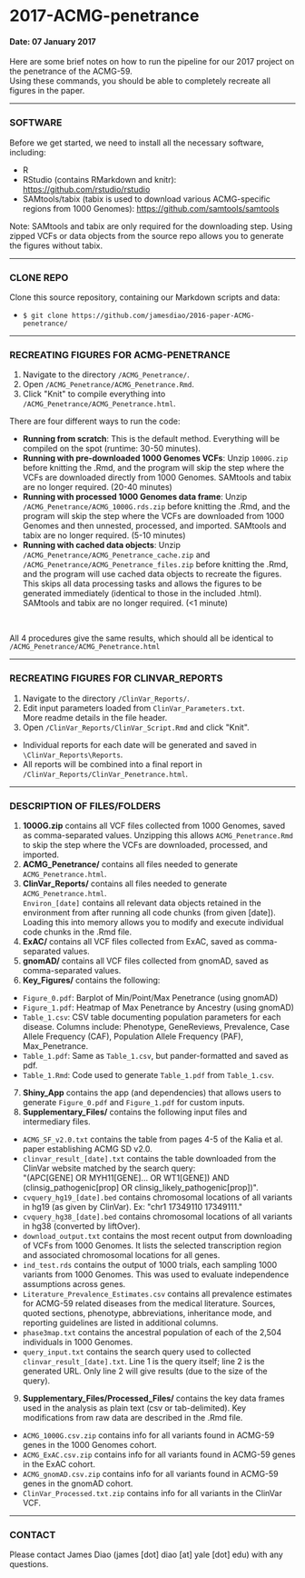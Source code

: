 # 2017-ACMG-penetrance

#### Date: 07 January 2017

Here are some brief notes on how to run the pipeline for our 2017 project on the penetrance of the ACMG-59. <br />
Using these commands, you should be able to completely recreate all figures in the paper.


-------------------------------------------------------------

### SOFTWARE

Before we get started, we need to install all the necessary software, including:

 - R <br />
 - RStudio (contains RMarkdown and knitr): https://github.com/rstudio/rstudio <br />
 - SAMtools/tabix (tabix is used to download various ACMG-specific regions from 1000 Genomes): https://github.com/samtools/samtools
 
Note: SAMtools and tabix are only required for the downloading step. Using zipped VCFs or data objects from the source repo allows you to generate the figures without tabix. 
 
-------------------------------------------------------------

### CLONE REPO

Clone this source repository, containing our Markdown scripts and data: <br />
- `$ git clone https://github.com/jamesdiao/2016-paper-ACMG-penetrance/`


-------------------------------------------------------------

### RECREATING FIGURES FOR ACMG-PENETRANCE

1. Navigate to the directory `/ACMG_Penetrance/`.  
2. Open `/ACMG_Penetrance/ACMG_Penetrance.Rmd`.  
3. Click "Knit" to compile everything into `/ACMG_Penetrance/ACMG_Penetrance.html`. 

There are four different ways to run the code: <br />
 - **Running from scratch**: This is the default method. Everything will be compiled on the spot (runtime: 30-50 minutes). <br />
 - **Running with pre-downloaded 1000 Genomes VCFs**: Unzip `1000G.zip` before knitting the .Rmd, and the program will skip the step where the VCFs are downloaded directly from 1000 Genomes. SAMtools and tabix are no longer required. (20-40 minutes) <br />
 - **Running with processed 1000 Genomes data frame**: Unzip `/ACMG_Penetrance/ACMG_1000G.rds.zip` before knitting the .Rmd, and the program will skip the step where the VCFs are downloaded from 1000 Genomes and then unnested, processed, and imported. SAMtools and tabix are no longer required. (5-10 minutes) <br />
 - **Running with cached data objects**: Unzip `/ACMG_Penetrance/ACMG_Penetrance_cache.zip` and `/ACMG_Penetrance/ACMG_Penetrance_files.zip` before knitting the .Rmd, and the program will use cached data objects to recreate the figures. This skips all data processing tasks and allows the figures to be generated immediately (identical to those in the included .html). SAMtools and tabix are no longer required. (<1 minute) <br />
<br />

All 4 procedures give the same results, which should all be identical to `/ACMG_Penetrance/ACMG_Penetrance.html`

-----------------------------------------------------------------

### RECREATING FIGURES FOR CLINVAR_REPORTS

1. Navigate to the directory `/ClinVar_Reports/`. 
2. Edit input parameters loaded from `ClinVar_Parameters.txt`. <br /> 
More readme details in the file header. 
3. Open `/ClinVar_Reports/ClinVar_Script.Rmd` and click "Knit".  
 - Individual reports for each date will be generated and saved in `\ClinVar_Reports\Reports`.  
 - All reports will be combined into a final report in `/ClinVar_Reports/ClinVar_Penetrance.html`.  

-------------------------------------------------------------

### DESCRIPTION OF FILES/FOLDERS
1. **1000G.zip** contains all VCF files collected from 1000 Genomes, saved as comma-separated values. Unzipping this allows `ACMG_Penetrance.Rmd` to skip the step where the VCFs are downloaded, processed, and imported. 
2. **ACMG_Penetrance/** contains all files needed to generate `ACMG_Penetrance.html`. <br />
3. **ClinVar_Reports/** contains all files needed to generate `ACMG_Penetrance.html`. <br />
`Environ_[date]` contains all relevant data objects retained in the environment from after running all code chunks (from given [date]). Loading this into memory allows you to modify and execute individual code chunks in the .Rmd file.  <br />
4. **ExAC/** contains all VCF files collected from ExAC, saved as comma-separated values.  
5. **gnomAD/** contains all VCF files collected from gnomAD, saved as comma-separated values.  
6. **Key_Figures/** contains the following:  
- `Figure_0.pdf`: Barplot of Min/Point/Max Penetrance (using gnomAD)
- `Figure_1.pdf`: Heatmap of Max Penetrance by Ancestry (using gnomAD)
- `Table_1.csv`: CSV table documenting population parameters for each disease. Columns include: Phenotype, GeneReviews, Prevalence, Case Allele Frequency (CAF), Population Allele Frequency (PAF), Max_Penetrance. 
- `Table_1.pdf`: Same as `Table_1.csv`, but pander-formatted and saved as pdf. 
- `Table_1.Rmd`: Code used to generate `Table_1.pdf` from `Table_1.csv`.
7. **Shiny_App** contains the app (and dependencies) that allows users to generate `Figure_0.pdf` and `Figure_1.pdf` for custom inputs. 
8. **Supplementary_Files/** contains the following input files and intermediary files. <br />
- `ACMG_SF_v2.0.txt` contains the table from pages 4-5 of the Kalia et al. paper establishing ACMG SD v2.0. <br />
- `clinvar_result_[date].txt` contains the table downloaded from the ClinVar website matched by the search query: <br />"(APC[GENE] OR MYH11[GENE]... OR WT1[GENE]) AND (clinsig_pathogenic[prop] OR clinsig_likely_pathogenic[prop])".  <br />
- `cvquery_hg19_[date].bed` contains chromosomal locations of all variants in hg19 (as given by ClinVar). Ex: "chr1	17349110	17349111."  
- `cvquery_hg38_[date].bed` contains chromosomal locations of all variants in hg38 (converted by liftOver).
- `download_output.txt` contains the most recent output from downloading of VCFs from 1000 Genomes. It lists the selected transcription region and associated chromosomal locations for all genes. 
- `ind_test.rds` contains the output of 1000 trials, each sampling 1000 variants from 1000 Genomes. This was used to evaluate independence assumptions across genes. 
- `Literature_Prevalence_Estimates.csv` contains all prevalence estimates for ACMG-59 related diseases from the medical literature. Sources, quoted sections, phenotype, abbreviations, inheritance mode, and reporting guidelines are listed in additional columns. <br />
- `phase3map.txt` contains the ancestral population of each of the 2,504 individuals in 1000 Genomes. <br />
- `query_input.txt` contains the search query used to collected `clinvar_result_[date].txt`.  Line 1 is the query itself; line 2 is the generated URL. Only line 2 will give results (due to the size of the query). 

9. **Supplementary_Files/Processed_Files/** contains the key data frames used in the analysis as plain text (csv or tab-delimited). Key modifications from raw data are described in the .Rmd file. <br />
- `ACMG_1000G.csv.zip` contains info for all variants found in ACMG-59 genes in the 1000 Genomes cohort. <br />
- `ACMG_ExAC.csv.zip` contains info for all variants found in ACMG-59 genes in the ExAC cohort. <br />
- `ACMG_gnomAD.csv.zip` contains info for all variants found in ACMG-59 genes in the gnomAD cohort. <br />
- `ClinVar_Processed.txt.zip` contains info for all variants in the ClinVar VCF. <br />

-----------------------------------------------------------------

### CONTACT  

Please contact James Diao (james [dot] diao [at] yale [dot] edu) with any questions. 

<br />
<br />
<br />


